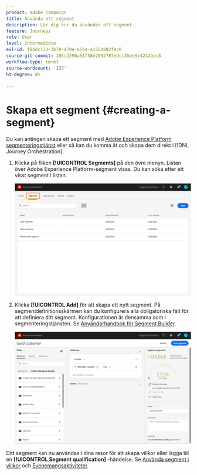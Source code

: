 ```yaml
---
product: adobe campaign
title: Använda ett segment
description: Lär dig hur du använder ett segment
feature: Journeys
role: User
level: Intermediate
exl-id: f84dc133-3b70-479e-b5be-a155d892fec0
source-git-commit: 185c2296a51f58e2092787edcc35ee9e4242bec8
workflow-type: tm+mt
source-wordcount: '137'
ht-degree: 8%

---
```


# Skapa ett segment {#creating-a-segment}

Du kan antingen skapa ett segment med [Adobe Experience Platform segmenteringstjänst](https://experienceleague.adobe.com/docs/experience-platform/segmentation/home.html) eller så kan du komma åt och skapa dem direkt i [!DNL Journey Orchestration].

1. Klicka på fliken **[!UICONTROL Segments]** på den övre menyn. Listan över Adobe Experience Platform-segment visas. Du kan söka efter ett visst segment i listan.

   ![](../assets/segment1.png)

1. Klicka **[!UICONTROL Add]** för att skapa ett nytt segment. På segmentdefinitionsskärmen kan du konfigurera alla obligatoriska fält för att definiera ditt segment. Konfigurationen är densamma som i segmenteringstjänsten. Se [Användarhandbok för Segment Builder](https://experienceleague.adobe.com/docs/experience-platform/segmentation/ui/overview.html).

   ![](../assets/segment2.png)

Ditt segment kan nu användas i dina resor för att skapa villkor eller lägga till en **[!UICONTROL Segment qualification]** -händelse. Se [Använda segment i villkor](../segment/using-a-segment.md) och [Evenemangsaktiviteter](../building-journeys/segment-qualification-events.md).
